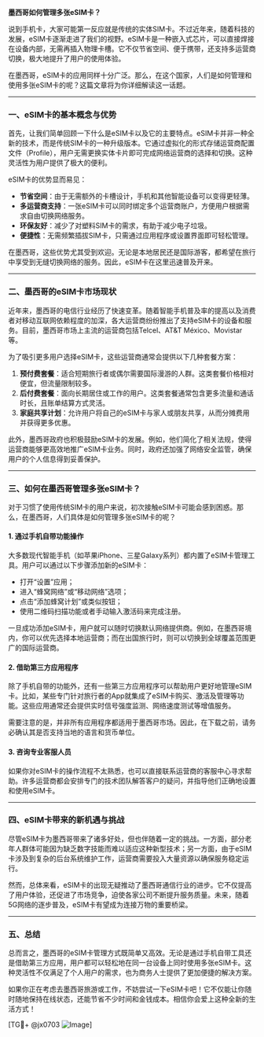 **墨西哥如何管理多张eSIM卡？**

说到手机卡，大家可能第一反应就是传统的实体SIM卡。不过近年来，随着科技的发展，eSIM卡逐渐走进了我们的视野。eSIM卡是一种嵌入式芯片，可以直接焊接在设备内部，无需再插入物理卡槽。它不仅节省空间、便于携带，还支持多运营商切换，极大地提升了用户的使用体验。

在墨西哥，eSIM卡的应用同样十分广泛。那么，在这个国家，人们是如何管理和使用多张eSIM卡的呢？这篇文章将为你详细解读这一话题。

---

### 一、eSIM卡的基本概念与优势

首先，让我们简单回顾一下什么是eSIM卡以及它的主要特点。eSIM卡并非一种全新的技术，而是传统SIM卡的一种升级版本。它通过虚拟化的形式存储运营商配置文件（Profile），用户无需更换实体卡片即可完成网络运营商的选择和切换。这种灵活性为用户提供了极大的便利。

eSIM卡的优势显而易见：
- **节省空间**：由于无需额外的卡槽设计，手机和其他智能设备可以变得更轻薄。
- **多运营商支持**：一张eSIM卡可以同时绑定多个运营商账户，方便用户根据需求自由切换网络服务。
- **环保友好**：减少了对塑料SIM卡的需求，有助于减少电子垃圾。
- **便捷性**：无需频繁插拔SIM卡，只需通过应用程序或设置界面即可轻松管理。

在墨西哥，这些优势尤其受到欢迎。无论是本地居民还是国际游客，都希望在旅行中享受到无缝切换网络的服务。因此，eSIM卡在这里迅速普及开来。

---

### 二、墨西哥的eSIM卡市场现状

近年来，墨西哥的电信行业经历了快速变革。随着智能手机普及率的提高以及消费者对移动互联网依赖程度的加深，各大运营商纷纷推出了支持eSIM卡的设备和服务。目前，墨西哥市场上主流的运营商包括Telcel、AT&T México、Movistar等。

为了吸引更多用户选择eSIM卡，这些运营商通常会提供以下几种套餐方案：
1. **预付费套餐**：适合短期旅行者或偶尔需要国际漫游的人群。这类套餐价格相对便宜，但流量限制较多。
2. **后付费套餐**：面向长期居住或工作的用户。这类套餐通常包含更多流量和通话时长，且账单结算方式灵活。
3. **家庭共享计划**：允许用户将自己的eSIM卡与家人或朋友共享，从而分摊费用并获得更多优惠。

此外，墨西哥政府也积极鼓励eSIM卡的发展。例如，他们简化了相关法规，使得运营商能够更高效地推广eSIM卡业务。同时，政府还加强了网络安全监管，确保用户的个人信息得到妥善保护。

---

### 三、如何在墨西哥管理多张eSIM卡？

对于习惯了使用传统SIM卡的用户来说，初次接触eSIM卡可能会感到困惑。那么，在墨西哥，人们具体是如何管理多张eSIM卡的呢？

#### 1. **通过手机自带功能操作**
大多数现代智能手机（如苹果iPhone、三星Galaxy系列）都内置了eSIM卡管理工具。用户可以通过以下步骤添加新的eSIM卡：
- 打开“设置”应用；
- 进入“蜂窝网络”或“移动网络”选项；
- 点击“添加蜂窝计划”或类似按钮；
- 使用二维码扫描功能或者手动输入激活码来完成注册。

一旦成功添加eSIM卡，用户就可以随时切换默认网络提供商。例如，在墨西哥境内，你可以优先选择本地运营商；而在出国旅行时，则可以切换到全球覆盖范围更广的国际运营商。

#### 2. **借助第三方应用程序**
除了手机自带的功能外，还有一些第三方应用程序可以帮助用户更好地管理eSIM卡。比如，某些专门针对旅行者的App就集成了eSIM卡购买、激活及管理等功能。这些应用通常还会提供实时信号强度监测、网络速度测试等增值服务。

需要注意的是，并非所有应用程序都适用于墨西哥市场。因此，在下载之前，请务必确认其是否支持当地的语言和货币单位。

#### 3. **咨询专业客服人员**
如果你对eSIM卡的操作流程不太熟悉，也可以直接联系运营商的客服中心寻求帮助。许多运营商都会安排专门的技术团队解答客户的疑问，并指导他们正确地设置和使用eSIM卡。

---

### 四、eSIM卡带来的新机遇与挑战

尽管eSIM卡为墨西哥带来了诸多好处，但也伴随着一定的挑战。一方面，部分老年人群体可能因为缺乏数字技能而难以适应这种新型技术；另一方面，由于eSIM卡涉及到复杂的后台系统维护工作，运营商需要投入大量资源以确保服务稳定运行。

然而，总体来看，eSIM卡的出现无疑推动了墨西哥通信行业的进步。它不仅提高了用户体验，还促进了市场竞争，迫使各家公司不断提升服务质量。未来，随着5G网络的逐步普及，eSIM卡有望成为连接万物的重要桥梁。

---

### 五、总结

总而言之，墨西哥的eSIM卡管理方式既简单又高效。无论是通过手机自带工具还是借助第三方应用，用户都可以轻松地在同一台设备上同时使用多张eSIM卡。这种灵活性不仅满足了个人用户的需求，也为商务人士提供了更加便捷的解决方案。

如果你正在考虑去墨西哥旅游或工作，不妨尝试一下eSIM卡吧！它不仅能让你随时随地保持在线状态，还能节省不少时间和金钱成本。相信你会爱上这种全新的生活方式！

[TG💪+ @jx0703 ![Image](https://github.com/user-attachments/assets/dbca1d08-cadb-493c-b0ec-ad6f7a83f270)]